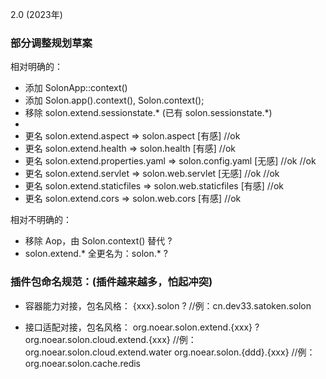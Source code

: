 2.0 (2023年)

### 部分调整规划草案

相对明确的：

* 添加 SolonApp::context() 
* 添加 Solon.app().context(), Solon.context();
* 移除 solon.extend.sessionstate.* (已有 solon.sessionstate.*)
* 
* 更名 solon.extend.aspect          => solon.aspect          [有感] //ok
* 更名 solon.extend.health          => solon.health          [有感] //ok
* 更名 solon.extend.properties.yaml => solon.config.yaml     [无感] //ok //ok
* 更名 solon.extend.servlet         => solon.web.servlet     [无感] //ok //ok
* 更名 solon.extend.staticfiles     => solon.web.staticfiles [有感] //ok
* 更名 solon.extend.cors            => solon.web.cors        [有感] //ok

相对不明确的：

* 移除 Aop，由 Solon.context() 替代 ?
* solon.extend.* 全更名为：solon.* ?


### 插件包命名规范：(插件越来越多，怕起冲突)

* 容器能力对接，包名风格：
{xxx}.solon ?                      //例：cn.dev33.satoken.solon

* 接口适配对接，包名风格：
org.noear.solon.extend.{xxx} ?
org.noear.solon.cloud.extend.{xxx}  //例：org.noear.solon.cloud.extend.water
org.noear.solon.{ddd}.{xxx}         //例：org.noear.solon.cache.redis
